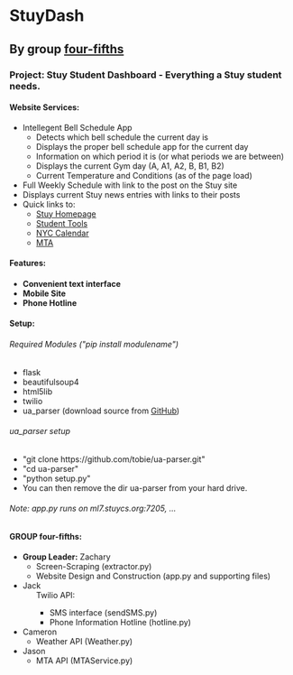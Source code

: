 <h1>StuyDash</h1>
<h2>By group <a href="#group-four-fifths">four-fifths</a></h2>

<h3>Project: Stuy Student Dashboard - Everything a Stuy student needs.</h3>

<h4>Website Services:</h4>
<ul>
  <li>Intellegent Bell Schedule App
    <ul>
      <li>Detects which bell schedule the current day is</li>
      <li>Displays the proper bell schedule app for the current day</li>
      <li>Information on which period it is (or what periods we are between)</li>
      <li>Displays the current Gym day (A, A1, A2, B, B1, B2)</li>
      <li>Current Temperature and Conditions (as of the page load)</li>
    </ul>
  </li>

  <li>Full Weekly Schedule with link to the post on the Stuy site</li>
  <li>Displays current Stuy news entries with links to their posts</li>
  <li>Quick links to:
    <ul>
      <li><a href="http://stuy.enschool.org">Stuy Homepage</a></li>
      <li><a href="http://www.students-stuyhs.theschoolsystem.net/login.rb">Student Tools<a></li>
      <li><a href="http://schools.nyc.gov/Calendar/default.htm">NYC Calendar</a></li>
      <li><a href="http://www.mta.info">MTA</a></li>
    </ul>
  </li>
</ul>

<h4>Features:<h4>
<ul>
  <li>Convenient text interface</li>
  <li>Mobile Site</li>
  <li>Phone Hotline</li>
</ul>

<h4>Setup:</h4>

<h6>Required Modules ("pip install modulename")</h6>
<ul>
  <li>flask</li>
  <li>beautifulsoup4</li>
  <li>html5lib</li>
  <li>twilio</li>
  <li>ua_parser (download source from <a href="https://github.com/tobie/ua-parser">GitHub</a>)</li>
</ul>

<h6>ua_parser setup</h6>
<ul>
  <li>"git clone https://github.com/tobie/ua-parser.git"</li>
  <li>"cd ua-parser"</li>
  <li>"python setup.py"</li>
  <li>You can then remove the dir ua-parser from your hard drive.</li>
</ul>

<h6>Note: app.py runs on ml7.stuycs.org:7205, ...</h6>

<h4>GROUP four-fifths:</h4>

<ul>
  <li><strong>Group Leader:</strong> Zachary
    <ul>
      <li>Screen-Scraping (extractor.py)</li>
      <li>Website Design and Construction (app.py and supporting files)</li>
    </ul>
  </li>
  
  <li>Jack
    <ul>Twilio API:
      <ul>
        <li>SMS interface (sendSMS.py)</li>
        <li>Phone Information Hotline (hotline.py)</li>
      </ul>
    </ul>
  </li>
  
  <li>Cameron
    <ul>
      <li>Weather API (Weather.py)</li>
    </ul>
  </li>
  
  <li>Jason
    <ul>
      <li>MTA API (MTAService.py)</li>
    </ul>
  </li>
</ul>